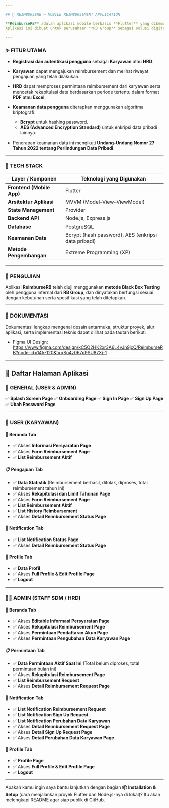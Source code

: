 ```yaml
---

## 📱 REIMBURSERB – MOBILE REIMBURSEMENT APPLICATION

**ReimburseRB** adalah aplikasi mobile berbasis **Flutter** yang dikembangkan menggunakan arsitektur **MVVM** serta menerapkan **state management Provider**.
Aplikasi ini dibuat untuk perusahaan **RB Group** sebagai solusi digital terhadap proses reimbursement yang sebelumnya masih melibatkan berkas fisik.

---
```


### ✨ FITUR UTAMA

* **Registrasi dan autentikasi pengguna** sebagai **Karyawan** atau **HRD**.
* **Karyawan** dapat mengajukan reimbursement dan melihat riwayat pengajuan yang telah dilakukan.
* **HRD** dapat memproses permintaan reimbursement dari karyawan serta mencetak rekapitulasi data berdasarkan periode tertentu dalam format **PDF** atau **Excel**.
* **Keamanan data pengguna** diterapkan menggunakan algoritma kriptografi:

  * **Bcrypt** untuk hashing password.
  * **AES (Advanced Encryption Standard)** untuk enkripsi data pribadi lainnya.
* Penerapan keamanan data ini mengikuti **Undang-Undang Nomor 27 Tahun 2022 tentang Perlindungan Data Pribadi**.

---

### 🧱 TECH STACK

| Layer / Komponen          | Teknologi yang Digunakan                            |
| ------------------------- | --------------------------------------------------- |
| **Frontend (Mobile App)** | Flutter                                             |
| **Arsitektur Aplikasi**   | MVVM (Model–View–ViewModel)                         |
| **State Management**      | Provider                                            |
| **Backend API**           | Node.js, Express.js                                 |
| **Database**              | PostgreSQL                                          |
| **Keamanan Data**         | Bcrypt (hash password), AES (enkripsi data pribadi) |
| **Metode Pengembangan**   | Extreme Programming (XP)                            |

---

### 🧪 PENGUJIAN

Aplikasi **ReimburseRB** telah diuji menggunakan **metode Black Box Testing** oleh pengguna internal dari **RB Group**, dan dinyatakan berfungsi sesuai dengan kebutuhan serta spesifikasi yang telah ditetapkan.

---

### 📄 DOKUMENTASI

Dokumentasi lengkap mengenai desain antarmuka, struktur proyek, alur aplikasi, serta implementasi teknis dapat dilihat pada tautan berikut:
- Figma UI Design: https://www.figma.com/design/kC5O2HK2xr3A6L4vJn9jcQ/ReimburseRB?node-id=145-120&t=qSo4z067p9SU87Xj-1

---

## 🧭 Daftar Halaman Aplikasi

### 🔹 GENERAL (USER & ADMIN)

✅ **Splash Screen Page**
✅ **Onboarding Page**
✅ **Sign In Page**
✅ **Sign Up Page**
✅ **Ubah Password Page**

---

### 👤 USER (KARYAWAN)

#### 💯 Beranda Tab

* ✅ Akses **Informasi Persyaratan Page**
* ✅ Akses **Form Reimbursement Page**
* ✅ **List Reimbursement Aktif**

#### 📋 Pengajuan Tab

* ✅ **Data Statistik** (Reimbursement berhasil, ditolak, diproses, total reimbursement tahun ini)
* ✅ Akses **Rekapitulasi dan Limit Tahunan Page**
* ✅ Akses **Form Reimbursement Page**
* ✅ **List Reimbursement Aktif**
* ✅ **List History Reimbursement**
* ✅ Akses **Detail Reimbursement Status Page**

#### 🔔 Notification Tab

* ✅ **List Notification Status Page**
* ✅ Akses **Detail Reimbursement Status Page**

#### 👤 Profile Tab

* ✅ **Data Profil**
* ✅ Akses **Full Profile & Edit Profile Page**
* ✅ **Logout**

---

### 🧑‍💼 ADMIN (STAFF SDM / HRD)

#### 💯 Beranda Tab

* ✅ Akses **Editable Informasi Persyaratan Page**
* ✅ Akses **Rekapitulasi Reimbursement Page**
* ✅ Akses **Permintaan Pendaftaran Akun Page**
* ✅ Akses **Permintaan Pengubahan Data Karyawan Page**

#### 📋 Permintaan Tab

* ✅ **Data Permintaan Aktif Saat Ini** (Total belum diproses, total permintaan bulan ini)
* ✅ Akses **Rekapitulasi Reimbursement Page**
* ✅ **List Reimbursement Request**
* ✅ Akses **Detail Reimbursement Request Page**

#### 🔔 Notification Tab

* ✅ **List Notification Reimbursement Request**
* ✅ **List Notification Sign Up Request**
* ✅ **List Notification Perubahan Data Karyawan**
* ✅ Akses **Detail Reimbursement Request Page**
* ✅ Akses **Detail Sign Up Request Page**
* ✅ Akses **Detail Perubahan Data Karyawan Page**

#### 👤 Profile Tab

* ✅ **Profile Page**
* ✅ Akses **Full Profile & Edit Profile Page**
* ✅ **Logout**

---

Apakah kamu ingin saya bantu lanjutkan dengan bagian **📦 Installation & Setup** (cara menjalankan proyek Flutter dan Node.js-nya di lokal)? Itu akan melengkapi README agar siap publik di GitHub.

